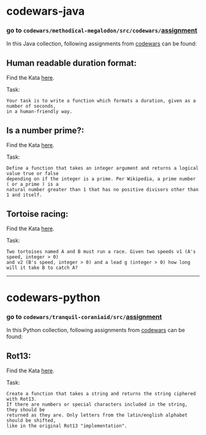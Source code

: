 # codewars-java
###  go to `codewars/methodical-megalodon/src/codewars/`[assignment](https://github.com/bananeira/codewars/tree/main/methodical-megalodon/src/codewars/assignment)
In this Java collection, following assignments from [codewars](https://www.codewars.com/) can be found:
## Human readable duration format:
Find the Kata [here](https://www.codewars.com/kata/52742f58faf5485cae000b9a).

Task:

 	Your task is to write a function which formats a duration, given as a number of seconds,
    in a human-friendly way.

## Is a number prime?:
Find the Kata [here](https://www.codewars.com/kata/5262119038c0985a5b00029f).

Task:

 	Define a function that takes an integer argument and returns a logical value true or false
    depending on if the integer is a prime. Per Wikipedia, a prime number ( or a prime ) is a
    natural number greater than 1 that has no positive divisors other than 1 and itself.


## Tortoise racing:
Find the Kata [here](https://www.codewars.com/kata/52742f58faf5485cae000b9a).

Task:

 	Two tortoises named A and B must run a race. Given two speeds v1 (A's speed, integer > 0)
    and v2 (B's speed, integer > 0) and a lead g (integer > 0) how long will it take B to catch A?

---

# codewars-python
###  go to `codewars/tranquil-coraniaid/src/`[assignment](https://github.com/bananeira/codewars/tranquil-coraniaid/src/assignment)
In this Python collection, following assignments from [codewars](https://www.codewars.com/) can be found:
## Rot13:
Find the Kata [here](https://www.codewars.com/kata/530e15517bc88ac656000716).

Task:

 	Create a function that takes a string and returns the string ciphered with Rot13.
    If there are numbers or special characters included in the string, they should be
    returned as they are. Only letters from the latin/english alphabet should be shifted,
    like in the original Rot13 "implementation".
